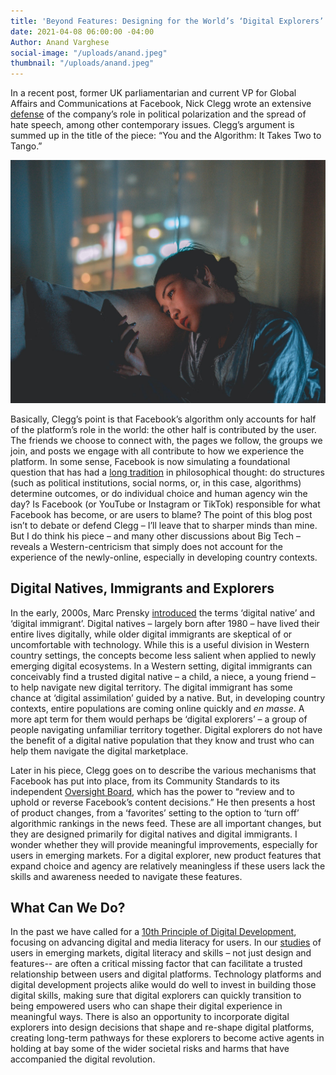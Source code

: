 ```yaml
---
title: 'Beyond Features: Designing for the World’s ‘Digital Explorers’'
date: 2021-04-08 06:00:00 -04:00
Author: Anand Varghese
social-image: "/uploads/anand.jpeg"
thumbnail: "/uploads/anand.jpeg"
---
```


In a recent post, former UK parliamentarian and current VP for Global Affairs and Communications at Facebook, Nick Clegg wrote an extensive [defense](https://nickclegg.medium.com/you-and-the-algorithm-it-takes-two-to-tango-7722b19aa1c2) of the company’s role in political polarization and the spread of hate speech, among other contemporary issues. Clegg’s argument is summed up in the title of the piece: “You and the Algorithm: It Takes Two to Tango.”

<!--more-->

![anand.jpeg](/uploads/anand.jpeg)

Basically, Clegg’s point is that Facebook’s algorithm only accounts for half of the platform’s role in the world: the other half is contributed by the user. The friends we choose to connect with, the pages we follow, the groups we join, and posts we engage with all contribute to how we experience the platform. In some sense, Facebook is now simulating a foundational question that has had a [long tradition](https://plato.stanford.edu/entries/freewill/) in philosophical thought: do structures (such as political institutions, social norms, or, in this case, algorithms) determine outcomes, or do individual choice and human agency win the day? Is Facebook (or YouTube or Instagram or TikTok) responsible for what Facebook has become, or are users to blame? The point of this blog post isn’t to debate or defend Clegg – I’ll leave that to sharper minds than mine. But I do think his piece – and many other discussions about Big Tech – reveals a Western-centricism that simply does not account for the experience of the newly-online, especially in developing country contexts.

## Digital Natives, Immigrants and Explorers

In the early, 2000s, Marc Prensky [introduced](https://marcprensky.com/writing/Prensky%20-%20Digital%20Natives,%20Digital%20Immigrants%20-%20Part1.pdf) the terms ‘digital native’ and ‘digital immigrant’. Digital natives – largely born after 1980 – have lived their entire lives digitally, while older digital immigrants are skeptical of or uncomfortable with technology. While this is a useful division in Western country settings, the concepts become less salient when applied to newly emerging digital ecosystems. In a Western setting, digital immigrants can conceivably find a trusted digital native – a child, a niece, a young friend – to help navigate new digital territory. The digital immigrant has some chance at ‘digital assimilation’ guided by a native. But, in developing country contexts, entire populations are coming online quickly and *en masse*. A more apt term for them would perhaps be ‘digital explorers’ – a group of people navigating unfamiliar territory together. Digital explorers do not have the benefit of a digital native population that they know and trust who can help them navigate the digital marketplace.

Later in his piece, Clegg goes on to describe the various mechanisms that Facebook has put into place, from its Community Standards to its independent [Oversight Board](https://oversightboard.com/), which has the power to “review and to uphold or reverse Facebook’s content decisions.” He then presents a host of product changes, from a ‘favorites’ setting to the option to ‘turn off’ algorithmic rankings in the news feed. These are all important changes, but they are designed primarily for digital natives and digital immigrants. I wonder whether they will provide meaningful improvements, especially for users in emerging markets. For a digital explorer, new product features that expand choice and agency are relatively meaningless if these users lack the skills and awareness needed to navigate these features.

## What Can We Do?

In the past we have called for a [10th Principle of Digital Development](https://dai-global-digital.com/the-missing-digital-principle-educate-the-user.html), focusing on advancing digital and media literacy for users. In our [studies](https://www.dai.com/fi-cyber-user-trust.pdf) of users in emerging markets, digital literacy and skills – not just design and features-- are often a critical missing factor that can facilitate a trusted relationship between users and digital platforms. Technology platforms and digital development projects alike would do well to invest in building those digital skills, making sure that digital explorers can quickly transition to being empowered users who can shape their digital experience in meaningful ways. There is also an opportunity to incorporate digital explorers into design decisions that shape and re-shape digital platforms, creating long-term pathways for these explorers to become active agents in holding at bay some of the wider societal risks and harms that have accompanied the digital revolution.